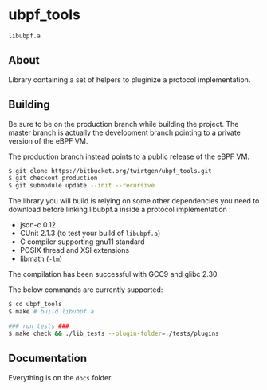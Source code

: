 ubpf_tools
==========

`libubpf.a`

About
-----

Library containing a set of helpers to
pluginize a protocol implementation.

Building
--------

Be sure to be on the production branch while building
the project. The master branch is actually the 
development branch pointing to a private version
of the eBPF VM.

The production branch instead points to a public
release of the eBPF VM.

```bash
$ git clone https://bitbucket.org/twirtgen/ubpf_tools.git
$ git checkout production
$ git submodule update --init --recursive
```

The library you will build is relying on some other
dependencies you need to download before linking
libubpf.a inside a protocol implementation :

- json-c 0.12
- CUnit 2.1.3 (to test your build of `libubpf.a`)
- C compiler supporting gnu11 standard
- POSIX thread and XSI extensions
- libmath (`-lm`)

The compilation has been successful with GCC9 and
glibc 2.30.

The below commands are currently supported:
```bash
$ cd ubpf_tools
$ make # build libubpf.a

### run tests ###
$ make check && ./lib_tests --plugin-folder=./tests/plugins
```

Documentation
-------------
Everything is on the `docs` folder.